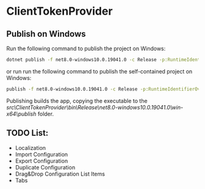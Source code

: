 # ClientTokenProvider

## Publish on Windows

Run the following command to publish the project on Windows:

```bash
dotnet publish -f net8.0-windows10.0.19041.0 -c Release -p:RuntimeIdentifierOverride=win-x64 -p:WindowsPackageType=None
```

or run run the following command to publish the self-contained project on Windows:

```bash
publish -f net8.0-windows10.0.19041.0 -c Release -p:RuntimeIdentifierOverride=win-x64 -p:WindowsPackageType=None -p:WindowsAppSDKSelfContained=true
```

Publishing builds the app, copying the executable to the *src\ClientTokenProvider\bin\Release\net8.0-windows10.0.19041.0\win-x64\publish* folder.

## TODO List:
- Localization
- Import Configuration
- Export Configuration
- Duplicate Configuration
- Drag&Drop Configuration List Items
- Tabs

